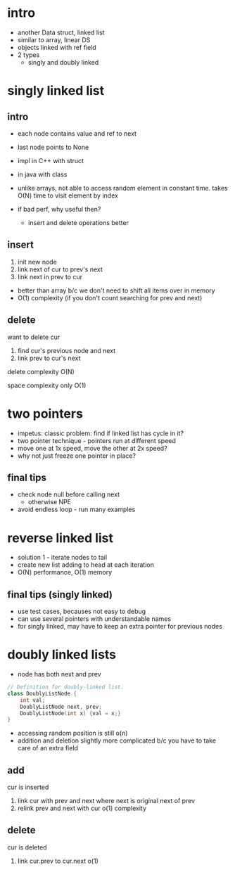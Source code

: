 # intro

- another Data struct, linked list
- similar to array, linear DS
- objects linked with ref field
- 2 types
  - singly and doubly linked

# singly linked list

## intro

- each node contains value and ref to next
- last node points to None
- impl in C++ with struct
- in java with class

- unlike arrays, not able to access random element in constant time.  takes O(N) time to visit element by index
- if bad perf, why useful then?
  - insert and delete operations better

## insert

1.  init new node
2. link next of cur to prev's next
3. link next in prev to cur

- better than array b/c we don't need to shift all items over in memory
- O(1) complexity (if you don't count searching for prev and next)

## delete

want to delete cur
1.  find cur's previous node and next
2.  link prev to cur's next

delete complexity O(N)

space complexity only O(1)

# two pointers

- impetus: classic problem: find if linked list has cycle in it?
- two pointer technique - pointers run at different speed
- move one at 1x speed, move the other at 2x speed?
- why not just freeze one pointer in place?

## final tips

- check node null before calling next
  - otherwise NPE
- avoid endless loop - run many examples

# reverse linked list

- solution 1 - iterate nodes to tail
- create new list adding to head at each iteration
- O(N) performance, O(1) memory

## final tips (singly linked)

- use test cases, becauses not easy to debug
- can use several pointers with understandable names
- for singly linked, may have to keep an extra pointer for previous nodes

# doubly linked lists
- node has both next and prev

```cxx
// Definition for doubly-linked list.
class DoublyListNode {
    int val;
    DoublyListNode next, prev;
    DoublyListNode(int x) {val = x;}
}
```

- accessing random position is still o(n)
- addition and deletion slightly more complicated b/c you have to take care of an extra field

## add
cur is inserted
1.  link cur with prev and next where next is original next of prev
2.  relink prev and next with cur
o(1) complexity

## delete
cur is deleted
1. link cur.prev to cur.next
o(1)